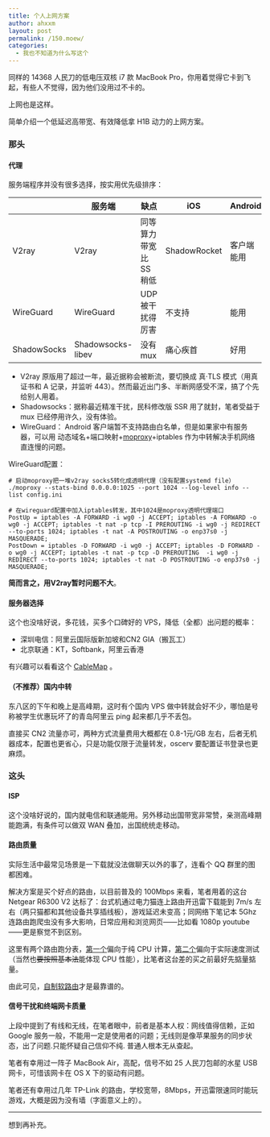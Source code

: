 ```yaml
---
title: 个人上网方案
author: ahxxm
layout: post
permalink: /150.moew/
categories:
  - 我也不知道为什么写这个
---
```


同样的 14368 人民刀的低电压双核 i7 款 MacBook Pro，你用着觉得它卡到飞起，有些人不觉得，因为他们没用过不卡的。

上网也是这样。

简单介绍一个低延迟高带宽、有效降低拿 H1B 动力的上网方案。

<!--more-->

### 那头

#### 代理

服务端程序并没有很多选择，按实用优先级排序：

|             	| 服务端            	| 缺点                   	| iOS        	| Android 	|
|-------------	|-------------------	|------------------------	|------------	|---------	|
| V2ray         | V2ray                 | 同等算力带宽比SS稍低      | ShadowRocket  | 客户端能用|
| WireGuard     | WireGuard             | UDP被干扰得厉害           | 不支持        | 能用      |
| ShadowSocks 	| Shadowsocks-libev 	| 没有mux                   | 痛心疾首   	| 好用    	|


<!-- * Shadowsocks，几乎是 de facto standard（实在不知道怎么翻译），如有 UDP 转发需求自行编译 [libev 版本](https://github.com/shadowsocks/shadowsocks-libev)比较方便。 
* OpenConnect 也就是 ocserv，[这篇](https://bitinn.net/11084/)稍显繁琐，这个[docker images](https://github.com/wppurking/ocserv-docker)可以拿来用，然而输入密码终归会影响体验，还得自己配个 SSL 证书，开启证书登录…… -->

* V2ray 原版用了超过一年，最近据称会被断流，要切换成 真·TLS 模式（用真证书和 A 记录，并监听 443）。然而最近出门多、半断网感受不深，搞了个先给别人用着。
* Shadowsocks：据称最近精准干扰，民科修改版 SSR 用了就封，笔者受益于 mux 已经停用许久，没有体验。
* WireGuard： Android 客户端暂不支持路由白名单，但是如果家中有服务器，可以用 动态域名+端口映射+[moproxy](https://github.com/sorz/moproxy)+iptables 作为中转解决手机网络直连慢的问题。

WireGuard配置：

```
# 启动moproxy把一堆v2ray socks5转化成透明代理（没有配置systemd file）
./moproxy --stats-bind 0.0.0.0:1025 --port 1024 --log-level info --list config.ini

# 在wireguard配置中加入iptables转发，其中1024是moproxy透明代理端口
PostUp = iptables -A FORWARD -i wg0 -j ACCEPT; iptables -A FORWARD -o wg0 -j ACCEPT; iptables -t nat -p tcp -I PREROUTING -i wg0 -j REDIRECT --to-ports 1024; iptables -t nat -A POSTROUTING -o enp37s0 -j MASQUERADE;
PostDown = iptables -D FORWARD -i wg0 -j ACCEPT; iptables -D FORWARD -o wg0 -j ACCEPT; iptables -t nat -p tcp -D PREROUTING  -i wg0 -j REDIRECT --to-ports 1024; iptables -t nat -D POSTROUTING -o enp37s0 -j MASQUERADE;
```

**简而言之，用V2ray暂时问题不大**。

#### 服务器选择

这个也没啥好说，多花钱，买多个口碑好的 VPS，降低（全都）出问题的概率：

- 深圳电信：阿里云国际版新加坡和CN2 GIA（搬瓦工）
- 北京联通：KT，Softbank，阿里云香港

有兴趣可以看看这个 [CableMap](http://www.cablemap.info/) 。

#### （不推荐）国内中转

东八区的下午和晚上是高峰期，这时有个国内 VPS 做中转就会好不少，哪怕是号称被学生优惠玩坏了的青岛阿里云 ping 起来都几乎不丢包。

直接买 CN2 流量亦可，两种方式流量费用大概都在 0.8-1元/GB 左右，后者无机器成本，配置也更省心，只是功能仅限于流量转发，oscerv 要配置证书登录也更麻烦。

### 这头

#### ISP

这个没啥好说的，国内就电信和联通能用。另外移动出国带宽非常赞，亲测高峰期能跑满，有条件可以做双 WAN 叠加，出国统统走移动。

#### 路由质量

实际生活中最常见场景是一下载就没法做聊天以外的事了，连看个 QQ 群里的图都困难。

解决方案是买个好点的路由，以目前普及的 100Mbps 来看，笔者用着的这台 Netgear R6300 V2 达标了：台式机通过电力猫连上路由开迅雷下载能到 7m/s 左右（两只猫都和其他设备共享插线板），游戏延迟未变高；同网络下笔记本 5Ghz 连路由跑爬虫没有多大影响，日常应用和浏览网页——比如看 1080p youtube ——更是察觉不到区别。

这里有两个路由跑分表，[第一个](https://wiki.openwrt.org/doc/howto/benchmark.openssl)偏向于纯 CPU 计算，[第二个](http://www.smallnetbuilder.com/tools/charts/router/view)偏向于实际速度测试（当然也<del>要按照基本法</del>能体现 CPU 性能），比笔者这台差的买之前最好先掂量掂量。

由此可见，[自制软路由](http://arstechnica.com/gadgets/2016/01/numbers-dont-lie-its-time-to-build-your-own-router/)才是最靠谱的。

#### 信号干扰和终端网卡质量

上段中提到了有线和无线，在笔者眼中，前者是基本人权：网线值得信赖，正如 Google 服务一般，不能用一定是使用者的问题；无线则是像苹果服务的同步状态，出了问题.只能怀疑自己信仰不纯. 普通人根本无从查起。

笔者有幸用过一阵子 MacBook Air，高配，信号不如 25 人民刀包邮的水星 USB 网卡，可惜该网卡在 OS X 下的驱动有问题。

笔者还有幸用过几年 TP-Link 的路由，学校宽带，8Mbps，开迅雷限速同时能玩游戏，大概是因为没有墙（字面意义上的）。

***

想到再补充。



